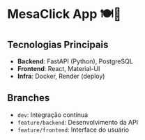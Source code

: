 # MesaClick App 🍽️🚀


## Tecnologias Principais
- **Backend**: FastAPI (Python), PostgreSQL
- **Frontend**: React, Material-UI
- **Infra**: Docker, Render (deploy)

## Branches
- `dev`: Integração contínua
- `feature/backend`: Desenvolvimento da API
- `feature/frontend`: Interface do usuário
